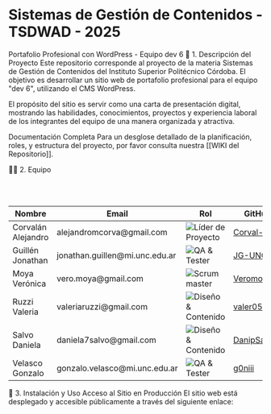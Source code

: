 # Sistemas de Gestión de Contenidos - TSDWAD - 2025

Portafolio Profesional con WordPress - Equipo dev 6
📜 1. Descripción del Proyecto
Este repositorio corresponde al proyecto de la materia Sistemas de Gestión de Contenidos del Instituto Superior Politécnico Córdoba. El objetivo es desarrollar un sitio web de portafolio profesional para el equipo "dev 6", utilizando el CMS WordPress.

El propósito del sitio es servir como una carta de presentación digital, mostrando las habilidades, conocimientos, proyectos y experiencia laboral de los integrantes del equipo de una manera organizada y atractiva.

Documentación Completa
Para un desglose detallado de la planificación, roles, y estructura del proyecto, por favor consulta nuestra [[WIKI del Repositorio]].

👨‍💻 2. Equipo
<table>
  <thead>
    <tr>
      <th>Nombre</th>
      <th>Email</th>
      <th>Rol</th>
      <th>GitHub</th>
    </tr>
  </thead>
  <tbody>
    <tr>
      <td>Corvalán Alejandro</td>
      <td>alejandromcorva@gmail.com</td>
      <td><img src="https://www.google.com/search?q=https://img.shields.io/badge/L%C3%ADder%2520de%2520Proyecto-4B0082%3Fstyle%3Dfor-the-badge" alt="Líder de Proyecto" /></td>
      <td><a href="https://github.com/Corval-LC">Corval-LC</a></td>
    </tr>
    <tr>
      <td>Guillén Jonathan</td>
      <td>jonathan.guillen@mi.unc.edu.ar</td>
      <td><img src="https://www.google.com/search?q=https://img.shields.io/badge/QA%2520%2526%2520Tester-DC143C%3Fstyle%3Dfor-the-badge" alt="QA & Tester" /></td>
      <td><a href="https://github.com/JG-UNC">JG-UNC</a></td>
    </tr>
    <tr>
      <td>Moya Verónica</td>
      <td>vero.moya@gmail.com</td>
      <td><img src="https://img.shields.io/badge/Scrum%20master-2E8B57?style=for-the-badge" alt="Scrum master" /></td>
      <td><a href="https://github.com/Veromoya95">Veromoya95</a></td>
    </tr>
    <tr>
      <td>Ruzzi Valeria</td>
      <td>valeriaruzzi@gmail.com</td>
      <td><img src="https://www.google.com/search?q=https://img.shields.io/badge/Dise%C3%B1o%2520%2526%2520Contenido-DAA520%3Fstyle%3Dfor-the-badge" alt="Diseño & Contenido" /></td>
      <td><a href="https://github.com/valer05">valer05</a></td>
    </tr>
    <tr>
      <td>Salvo Daniela</td>
      <td>daniela7salvo@gmail.com</td>
      <td><img src="https://www.google.com/search?q=https://img.shields.io/badge/Dise%C3%B1o%2520%2526%2520Contenido-DAA520%3Fstyle%3Dfor-the-badge" alt="Diseño & Contenido" /></td>
      <td><a href="https://github.com/DanipSal">DanipSal</a></td>
    </tr>
    <tr>
      <td>Velasco Gonzalo</td>
      <td>gonzalo.velasco@mi.unc.edu.ar</td>
      <td><img src="https://www.google.com/search?q=https://img.shields.io/badge/QA%2520%2526%2520Tester-4682B4%3Fstyle%3Dfor-the-badge" alt="QA & Tester" /></td>
      <td><a href="https://github.com/g0niii">g0niii</a></td>
    </tr>
  </tbody>
</table>

🚀 3. Instalación y Uso
Acceso al Sitio en Producción
El sitio web está desplegado y accesible públicamente a través del siguiente enlace:

